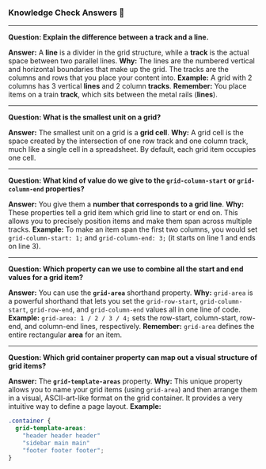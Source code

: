 ### Knowledge Check Answers 🎯

-----

**Question: Explain the difference between a track and a line.**

**Answer:** A **line** is a divider in the grid structure, while a **track** is the actual space between two parallel lines.
**Why:** The lines are the numbered vertical and horizontal boundaries that make up the grid. The tracks are the columns and rows that you place your content into.
**Example:** A grid with 2 columns has 3 vertical **lines** and 2 column **tracks**.
**Remember:** You place items on a train **track**, which sits between the metal rails (**lines**).

-----

**Question: What is the smallest unit on a grid?**

**Answer:** The smallest unit on a grid is a **grid cell**.
**Why:** A grid cell is the space created by the intersection of one row track and one column track, much like a single cell in a spreadsheet. By default, each grid item occupies one cell.

-----

**Question: What kind of value do we give to the `grid-column-start` or `grid-column-end` properties?**

**Answer:** You give them a **number that corresponds to a grid line**.
**Why:** These properties tell a grid item which grid line to start or end on. This allows you to precisely position items and make them span across multiple tracks.
**Example:** To make an item span the first two columns, you would set `grid-column-start: 1;` and `grid-column-end: 3;` (it starts on line 1 and ends on line 3).

-----

**Question: Which property can we use to combine all the start and end values for a grid item?**

**Answer:** You can use the **`grid-area`** shorthand property.
**Why:** `grid-area` is a powerful shorthand that lets you set the `grid-row-start`, `grid-column-start`, `grid-row-end`, and `grid-column-end` values all in one line of code.
**Example:** `grid-area: 1 / 2 / 3 / 4;` sets the row-start, column-start, row-end, and column-end lines, respectively.
**Remember:** `grid-area` defines the entire rectangular **area** for an item.

-----

**Question: Which grid container property can map out a visual structure of grid items?**

**Answer:** The **`grid-template-areas`** property.
**Why:** This unique property allows you to name your grid items (using `grid-area`) and then arrange them in a visual, ASCII-art-like format on the grid container. It provides a very intuitive way to define a page layout.
**Example:**

```css
.container {
  grid-template-areas:
    "header header header"
    "sidebar main main"
    "footer footer footer";
}
```